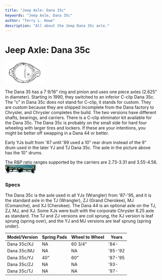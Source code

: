 ```yaml
---
title: "Jeep Axle: Dana 35c"
keywords: "Jeep Axle, Dana 35c"
author: "Terry L. Howe"
description: "All about the Jeep Dana 35c axle."
---
```

# Jeep Axle: Dana 35c

[![Dana 35 diff cover](/img/axle/bwd35_.jpg)](/img/axle/bwd35.jpg)   

The Dana 35 has a 7 9/16" ring and pinion and uses one piece axles (2.625" in diameter). Starting in 1990, they switched to an inferior C-clip Dana 35c. The "c" in Dana 35c does not stand for C-clip, it stands for custom. They are custom because they are shipped incomplete from the Dana factory to Chrysler, and Chrysler completes the build. The two versions have different shafts, bearings, and carriers. There is a C-clip eliminator kit available for the Dana 35c. The Dana 35c is probably on the small side for hard four wheeling with larger tires and lockers. If these are your intentions, you might be better off swapping in a Dana 44 or better.

Early YJs built from '87 until '89 used a 10" rear drum instead of the 9" drum used in the later YJ and TJ Dana 35c. The axle in the picture above has the 10" drums.

The R&P ratio ranges supported by the carriers are 2.73-3.31 and 3.55-4.56. [![Dana 35c rear axle](/img/axle/d35c_.jpg)](/img/axle/d35c.jpg) 

### Specs

The Dana 35c is the axle used in all YJs (Wrangler) from '87-'95, and it is the standard axle in the TJ (Wrangler), ZJ (Grand Cherokee), MJ (Comanche), and XJ (Cherokee). The Dana 44 is an optional axle on the TJ, ZJ, MJ, and XJ. Some XJs were built with the corporate Chrysler 8.25 axle as standard. The TJ and ZJ versions are coil sprung, the XJ version is leaf sprung (spring over), and the YJ and MJ versions are leaf sprung (spring under).

| Model/Version | Spring Pads | Wheel to Wheel | Years   |
|---------------|-------------|----------------|---------|
| Dana 35c/XJ   | NA          | 60 3/4"        | '84-    |
| Dana 35c/MJ   | NA          | NA             | '85-'92 |
| Dana 35c/YJ   | 40"         | 60"            | '87-'95 |
| Dana 35c/ZJ   | NA          | NA             | '93-    |
| Dana 35c/TJ   | NA          | NA             | '97-    |